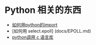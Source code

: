 # Python 相关的东西
* [如何用python的import](docs/IMPORT.md) 
* [如何用 select.epoll] (docs/EPOLL.md)
* [python调用 c 语言库](docs/PYTHON_C.md)